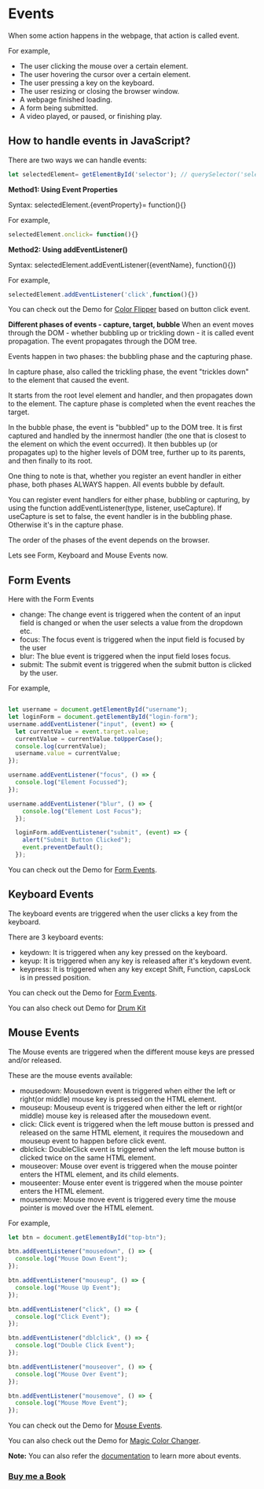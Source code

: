 # Events

When some action happens in the webpage, that action is called event.

For example,
- The user clicking the mouse over a certain element.
- The user hovering the cursor over a certain element.
- The user pressing a key on the keyboard.
- The user resizing or closing the browser window.
- A webpage finished loading.
- A form being submitted.
- A video played, or paused, or finishing play.

## How to handle events in JavaScript?

There are two ways we can handle events:

```javascript
let selectedElement= getElementById('selector'); // querySelector('selector)
```
**Method1: Using Event Properties**

Syntax: selectedElement.{eventProperty}= function(){}

For example,
```javascript
selectedElement.onclick= function(){}
```
**Method2: Using addEventListener()**

Syntax: selectedElement.addEventListener({eventName}, function(){})

For example,
```javascript
selectedElement.addEventListener('click',function(){})
```
You can check out the Demo for [Color Flipper](https://praveenorugantitech.github.io/praveenorugantitech-vanilla-js/8_Document%20Object%20Model(DOM)/2_Events/Demo/Color%20Flipper) based on button click event.

**Different phases of events - capture, target, bubble**
When an event moves through the DOM - whether bubbling up or trickling down - it is called event propagation. The event propagates through the DOM tree.

Events happen in two phases: the bubbling phase and the capturing phase.

In capture phase, also called the trickling phase, the event "trickles down" to the element that caused the event.

It starts from the root level element and handler, and then propagates down to the element. The capture phase is completed when the event reaches the target.

In the bubble phase, the event is "bubbled" up to the DOM tree. It is first captured and handled by the innermost handler (the one that is closest to the element on which the event occurred). It then bubbles up (or propagates up) to the higher levels of DOM tree, further up to its parents, and then finally to its root.

One thing to note is that, whether you register an event handler in either phase, both phases ALWAYS happen. All events bubble by default.

You can register event handlers for either phase, bubbling or capturing, by using the function addEventListener(type, listener, useCapture). If useCapture is set to false, the event handler is in the bubbling phase. Otherwise it's in the capture phase.

The order of the phases of the event depends on the browser.

Lets see Form, Keyboard and Mouse Events now.
## Form Events

Here with the Form Events
- change: The change event is triggered when the content of an input field is changed or when the user selects a value from the dropdown etc.
- focus: The focus event is triggered when the input field is focused by the user
- blur: The blue event is triggered when the input field loses focus.
- submit: The submit event is triggered when the submit button is clicked by the user.

For example,

```javascript

let username = document.getElementById("username");
let loginForm = document.getElementById("login-form");
username.addEventListener("input", (event) => {
  let currentValue = event.target.value;
  currentValue = currentValue.toUpperCase();
  console.log(currentValue);
  username.value = currentValue;
});

username.addEventListener("focus", () => {
  console.log("Element Focussed");
});

username.addEventListener("blur", () => {
    console.log("Element Lost Focus");
  });

  loginForm.addEventListener("submit", (event) => {
    alert("Submit Button Clicked");
    event.preventDefault();
  });

```

You can check out the Demo for [Form Events](https://praveenorugantitech.github.io/praveenorugantitech-vanilla-js/8_Document%20Object%20Model(DOM)/2_Events/Demo/Form%20Events).


## Keyboard Events

The keyboard events are triggered when the user clicks a key from the keyboard.

There are 3 keyboard events:
- keydown: It is triggered when any key pressed on the keyboard.
- keyup: It is triggered when any key is released after it's keydown event.
- keypress: It is triggered when any key except Shift, Function, capsLock is in pressed position.

You can check out the Demo for [Form Events](https://praveenorugantitech.github.io/praveenorugantitech-vanilla-js/8_Document%20Object%20Model(DOM)/2_Events/Demo/Keyboard%20Events).

You can also check out Demo for [Drum Kit](https://praveenorugantitech.github.io/praveenorugantitech-vanilla-js/0_Projects/praveenorugantitech-drum-kit)

## Mouse Events

The Mouse events are triggered when the different mouse keys are pressed and/or released.

These are the mouse events available:
- mousedown: Mousedown event is triggered when either the left or right(or middle) mouse key is pressed on the HTML element.
- mouseup: Mouseup event is triggered when either the left or right(or middle) mouse key is released after the mousedown event.
- click: Click event is triggered when the left mouse button is pressed and released on the same HTML element, it requires the mousedown and mouseup event to happen before click event.
- dblclick: DoubleClick event is triggered when the left mouse button is clicked twice on the same HTML element.
- mouseover: Mouse over event is triggered when the mouse pointer enters the HTML element, and its child elements.
- mouseenter: Mouse enter event is triggered when the mouse pointer enters the HTML element.
- mousemove: Mouse move event is triggered every time the mouse pointer is moved over the HTML element.

For example,

```javascript
let btn = document.getElementById("top-btn");

btn.addEventListener("mousedown", () => {
  console.log("Mouse Down Event");
});

btn.addEventListener("mouseup", () => {
  console.log("Mouse Up Event");
});

btn.addEventListener("click", () => {
  console.log("Click Event");
});

btn.addEventListener("dblclick", () => {
  console.log("Double Click Event");
});

btn.addEventListener("mouseover", () => {
  console.log("Mouse Over Event");
});

btn.addEventListener("mousemove", () => {
  console.log("Mouse Move Event");
});

```

You can check out the Demo for [Mouse Events](https://praveenorugantitech.github.io/praveenorugantitech-vanilla-js/8_Document%20Object%20Model(DOM)/2_Events/Demo/Mouse%20Events).

You can also check out the Demo for [Magic Color Changer](https://praveenorugantitech.github.io/praveenorugantitech-vanilla-js/8_Document%20Object%20Model(DOM)/2_Events/Demo/Magic%20Color%20Changer).

**Note:** You can also refer the [documentation](https://developer.mozilla.org/en-US/docs/Web/Events) to learn more about events.

### [Buy me a Book](https://bit.ly/388sUbE)
